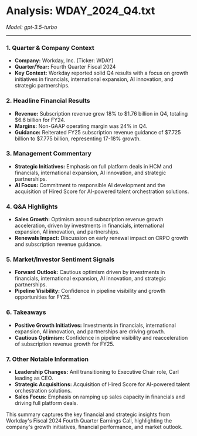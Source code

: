 # Analysis: WDAY_2024_Q4.txt

*Model: gpt-3.5-turbo*

---

### 1. Quarter & Company Context
- **Company:** Workday, Inc. (Ticker: WDAY)
- **Quarter/Year:** Fourth Quarter Fiscal 2024
- **Key Context:** Workday reported solid Q4 results with a focus on growth initiatives in financials, international expansion, AI innovation, and strategic partnerships.

### 2. Headline Financial Results
- **Revenue:** Subscription revenue grew 18% to $1.76 billion in Q4, totaling $6.6 billion for FY24.
- **Margins:** Non-GAAP operating margin was 24% in Q4.
- **Guidance:** Reiterated FY25 subscription revenue guidance of $7.725 billion to $7.775 billion, representing 17-18% growth.

### 3. Management Commentary
- **Strategic Initiatives:** Emphasis on full platform deals in HCM and financials, international expansion, AI innovation, and strategic partnerships.
- **AI Focus:** Commitment to responsible AI development and the acquisition of Hired Score for AI-powered talent orchestration solutions.

### 4. Q&A Highlights
- **Sales Growth:** Optimism around subscription revenue growth acceleration, driven by investments in financials, international expansion, AI innovation, and partnerships.
- **Renewals Impact:** Discussion on early renewal impact on CRPO growth and subscription revenue guidance.

### 5. Market/Investor Sentiment Signals
- **Forward Outlook:** Cautious optimism driven by investments in financials, international expansion, AI innovation, and strategic partnerships.
- **Pipeline Visibility:** Confidence in pipeline visibility and growth opportunities for FY25.

### 6. Takeaways
- **Positive Growth Initiatives:** Investments in financials, international expansion, AI innovation, and partnerships are driving growth.
- **Cautious Optimism:** Confidence in pipeline visibility and reacceleration of subscription revenue growth for FY25.

### 7. Other Notable Information
- **Leadership Changes:** Anil transitioning to Executive Chair role, Carl leading as CEO.
- **Strategic Acquisitions:** Acquisition of Hired Score for AI-powered talent orchestration solutions.
- **Sales Focus:** Emphasis on ramping up sales capacity in financials and driving full platform deals.

This summary captures the key financial and strategic insights from Workday's Fiscal 2024 Fourth Quarter Earnings Call, highlighting the company's growth initiatives, financial performance, and market outlook.